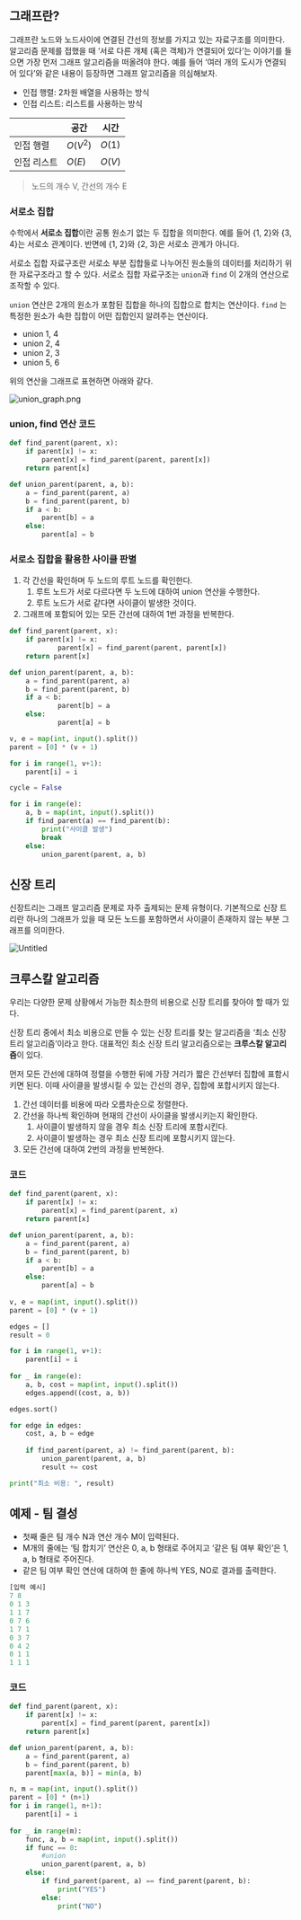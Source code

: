## 그래프란?

그래프란 노드와 노드사이에 연결된 간선의 정보를 가지고 있는 자료구조를 의미한다. 
알고리즘 문제를 접했을 때 ‘서로 다른 개체 (혹은 객체)가 연결되어 있다’는 이야기를 들으면 가장 먼저 그래프 알고리즘을 떠올려야 한다. 예를 들어 ‘여러 개의 도시가 연결되어 있다’와 같은 내용이 등장하면 그래프 알고리즘을 의심해보자.

- 인접 행렬: 2차원 배열을 사용하는 방식
- 인접 리스트: 리스트를 사용하는 방식

|  | 공간 | 시간 |
| --- | --- | --- |
| 인접 행렬 | $O(V^2)$ | $O(1)$ |
| 인접 리스트 | $O(E)$ | $O(V)$ |

> 노드의 개수 V, 간선의 개수 E
> 

### 서로소 집합

수학에서 **서로소 집합**이란 공통 원소기 없는 두 집합을 의미한다.
예를 들어 {1, 2}와 {3, 4}는 서로소 관계이다. 반면에 {1, 2}와 {2, 3}은 서로소 관계가 아니다.

서로소 집합 자료구조란 서로소 부분 집합들로 나누어진 원소들의 데이터를 처리하기 위한 자료구조라고 할 수 있다. 서로소 집합 자료구조는 `union`과 `find` 이 2개의 연산으로 조작할 수 있다.

`union` 연산은 2개의 원소가 포함된 집합을 하나의 집합으로 합치는 연산이다. `find` 는 특정한 원소가 속한 집합이 어떤 집합인지 알려주는 연산이다.

- union 1, 4
- union 2, 4
- union 2, 3
- union 5, 6

위의 연산을 그래프로 표현하면 아래와 같다. 

![union_graph.png](https://s3-us-west-2.amazonaws.com/secure.notion-static.com/e4f21acd-95af-45b6-b58f-662b5823f726/union_graph.png)

### union, find 연산 코드

```python
def find_parent(parent, x):
    if parent[x] != x:
        parent[x] = find_parent(parent, parent[x])
    return parent[x]

def union_parent(parent, a, b):
    a = find_parent(parent, a)
    b = find_parent(parent, b)
    if a < b:
        parent[b] = a
    else:
        parent[a] = b
```

### 서로소 집합을 활용한 사이클 판별

1. 각 간선을 확인하며 두 노드의 루트 노드를 확인한다.
    1. 루트 노드가 서로 다르다면 두 노드에 대하여 union 연산을 수행한다.
    2. 루트 노드가 서로 같다면 사이클이 발생한 것이다.
2. 그래프에 포함되어 있는 모든 간선에 대하여 1번 과정을 반복한다.

```python
def find_parent(parent, x):
    if parent[x] != x:
            parent[x] = find_parent(parent, parent[x])
    return parent[x]

def union_parent(parent, a, b):
    a = find_parent(parent, a)
    b = find_parent(parent, b)
    if a < b:
            parent[b] = a
    else:
            parent[a] = b

v, e = map(int, input().split())
parent = [0] * (v + 1)

for i in range(1, v+1):
    parent[i] = i

cycle = False

for i in range(e):
    a, b = map(int, input().split())
    if find_parent(a) == find_parent(b):
        print("사이클 발생")
        break
    else:
        union_parent(parent, a, b)

```

## 신장 트리

신장트리는 그래프 알고리즘 문제로 자주 출제되는 문제 유형이다. 기본적으로 신장 트리란 하나의 그래프가 있을 때 모든 노드를 포함하면서 사이클이 존재하지 않는 부분 그래프를 의미한다.

![Untitled](https://s3-us-west-2.amazonaws.com/secure.notion-static.com/55befb42-a2d7-4702-b2a5-1411ff34102d/Untitled.png)

## 크루스칼 알고리즘

우리는 다양한 문제 상황에서 가능한 최소한의 비용으로 신장 트리를 찾아야 할 때가 있다.

신장 트리 중에서 최소 비용으로 만들 수 있는 신장 트리를 찾는 알고리즘을 ‘최소 신장 트리 알고리즘’이라고 한다. 대표적인 최소 신장 트리 알고리즘으로는 **크루스칼 알고리즘**이 있다.

먼저 모든 간선에 대하여 정렬을 수행한 뒤에 가장 거리가 짧은 간선부터 집합에 표함시키면 된다. 이때 사이클을 발생시킬 수 있는 간선의 경우, 집합에 포합시키지 않는다.

1. 간선 데이터를 비용에 따라 오름차순으로 정렬한다.
2. 간선을 하나씩 확인하며 현재의 간선이 사이클을 발생시키는지 확인한다.
    1. 사이클이 발생하지 않을 경우 최소 신장 트리에 포함시킨다.
    2. 사이클이 발생하는 경우 최소 신장 트리에 포함시키지 않는다.
3. 모든 간선에 대하여 2번의 과정을 반복한다.

### 코드

```python
def find_parent(parent, x):
    if parent[x] != x:
        parent[x] = find_parent(parent, x)
    return parent[x]

def union_parent(parent, a, b):
    a = find_parent(parent, a)
    b = find_parent(parent, b)
    if a < b:
        parent[b] = a
    else:
        parent[a] = b
        
v, e = map(int, input().split())
parent = [0] * (v + 1)

edges = []
result = 0

for i in range(1, v+1):
    parent[i] = i
    
for _ in range(e):
    a, b, cost = map(int, input().split())
    edges.append((cost, a, b))

edges.sort()

for edge in edges:
    cost, a, b = edge
    
    if find_parent(parent, a) != find_parent(parent, b):
        union_parent(parent, a, b)
        result += cost

print("최소 비용: ", result)
```

## 예제 - 팀 결성

- 첫째 줄은 팀 개수 N과 연산 개수 M이 입력된다.
- M개의 줄에는 ‘팀 합치기’ 연산은 0, a, b 형태로 주어지고 ‘같은 팀 여부 확인’은 1, a, b 형태로 주어진다.
- 같은 팀 여부 확인 연산에 대하여 한 줄에 하나씩 YES, NO로 결과를 출력한다.

```python
[입력 예시]
7 8
0 1 3
1 1 7
0 7 6
1 7 1
0 3 7
0 4 2
0 1 1
1 1 1
```

### 코드

```python
def find_parent(parent, x):
    if parent[x] != x:
        parent[x] = find_parent(parent, parent[x])
    return parent[x]

def union_parent(parent, a, b):
    a = find_parent(parent, a)
    b = find_parent(parent, b)
    parent[max(a, b)] = min(a, b)

n, m = map(int, input().split())
parent = [0] * (n+1)
for i in range(1, n+1):
    parent[i] = i
    
for _ in range(m):
    func, a, b = map(int, input().split())
    if func == 0:
        #union
        union_parent(parent, a, b)
    else:
        if find_parent(parent, a) == find_parent(parent, b):
            print("YES")
        else:
            print("NO")
```